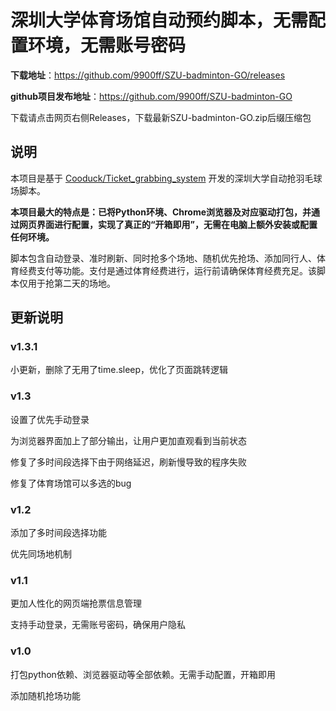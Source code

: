 # 深圳大学体育场馆自动预约脚本，无需配置环境，无需账号密码

**下载地址**：https://github.com/9900ff/SZU-badminton-GO/releases

**github项目发布地址**：https://github.com/9900ff/SZU-badminton-GO

下载请点击网页右侧Releases，下载最新SZU-badminton-GO.zip后缀压缩包

## 说明

本项目是基于 [Cooduck/Ticket_grabbing_system](https://github.com/Cooduck/Ticket_grabbing_system) 开发的深圳大学自动抢羽毛球场脚本。

**本项目最大的特点是：已将Python环境、Chrome浏览器及对应驱动打包，并通过网页界面进行配置，实现了真正的“开箱即用”，无需在电脑上额外安装或配置任何环境。**

脚本包含自动登录、准时刷新、同时抢多个场地、随机优先抢场、添加同行人、体育经费支付等功能。支付是通过体育经费进行，运行前请确保体育经费充足。该脚本仅用于抢第二天的场地。

## 更新说明

### v1.3.1
小更新，删除了无用了time.sleep，优化了页面跳转逻辑

### v1.3
设置了优先手动登录

为浏览器界面加上了部分输出，让用户更加直观看到当前状态

修复了多时间段选择下由于网络延迟，刷新慢导致的程序失败

修复了体育场馆可以多选的bug

### v1.2

添加了多时间段选择功能

优先同场地机制

### v1.1

更加人性化的网页端抢票信息管理

支持手动登录，无需账号密码，确保用户隐私

### v1.0

打包python依赖、浏览器驱动等全部依赖。无需手动配置，开箱即用

添加随机抢场功能




